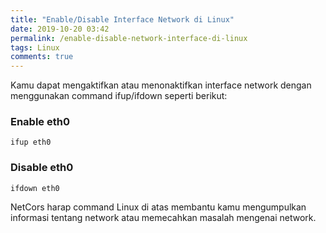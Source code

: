 ```yaml
---
title: "Enable/Disable Interface Network di Linux"
date: 2019-10-20 03:42
permalink: /enable-disable-network-interface-di-linux
tags: Linux
comments: true
---
```


Kamu dapat mengaktifkan atau menonaktifkan interface network dengan menggunakan command ifup/ifdown seperti berikut:

### Enable eth0

```
ifup eth0
```

<!--more-->

### Disable eth0

```
ifdown eth0
```

NetCors harap command Linux di atas membantu kamu mengumpulkan informasi tentang network atau memecahkan masalah mengenai network.